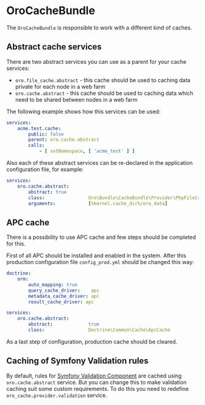 OroCacheBundle
===============

The `OroCacheBundle` is responsible to work with a different kind of caches.

Abstract cache services
-----------------------

There are two abstract services you can use as a parent for your cache services:

 - `oro.file_cache.abstract` - this cache should be used to caching data private for each node in a web farm
 - `oro.cache.abstract` - this cache should be used to caching data which need to be shared between nodes in a web farm

The following example shows how this services can be used:
``` yaml
services:
    acme.test.cache:
        public: false
        parent: oro.cache.abstract
        calls:
            - [ setNamespace, [ 'acme_test' ] ]
```

Also each of these abstract services can be re-declared in the application configuration file, for example:
``` yaml
services:
    oro.cache.abstract:
        abstract: true
        class:                Oro\Bundle\CacheBundle\Provider\PhpFileCache
        arguments:            [%kernel.cache_dir%/oro_data]
```

APC cache
-----------------------

There is a possibility to use APC cache and few steps should be completed for this.

First of all APC should be installed and enabled in the system. After this production configuration file `config_prod.yml` should be changed this way:


``` yaml
doctrine:
    orm:
        auto_mapping: true
        query_cache_driver:    apc
        metadata_cache_driver: apc
        result_cache_driver: apc

services:
    oro.cache.abstract:
        abstract:             true
        class:                Doctrine\Common\Cache\ApcCache
```

As a last step of configuration, production cache should be cleared.

Caching of Symfony Validation rules
-----------------------------------

By default, rules for [Symfony Validation Component](http://symfony.com/doc/current/book/validation.html) are cached using `oro.cache.abstract` service. But you can change this to make validation caching suit some custom requirements. To do this you need to redefine `oro_cache.provider.validation` service.

